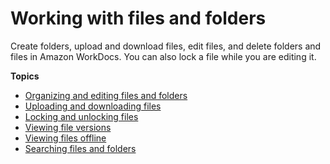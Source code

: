 # Working with files and folders<a name="working-docs"></a>

Create folders, upload and download files, edit files, and delete folders and files in Amazon WorkDocs\. You can also lock a file while you are editing it\.

**Topics**
+ [Organizing and editing files and folders](client_folders.md)
+ [Uploading and downloading files](client_add_files.md)
+ [Locking and unlocking files](client_lock_files.md)
+ [Viewing file versions](client_file_versions.md)
+ [Viewing files offline](view-offline.md)
+ [Searching files and folders](search.md)